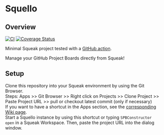 Squello
=======
## Overview
[![CI](https://github.com/hpi-swa-teaching/SWT-Demo/workflows/CI/badge.svg?branch=master)](https://github.com/hpi-swa-teaching/SWT-Demo/actions)
[![Coverage Status](https://coveralls.io/repos/github/hpi-swa-teaching/SWT-Demo/badge.svg?branch=master)](https://coveralls.io/github/hpi-swa-teaching/SWT-Demo)

Minimal Squeak project tested with a [GitHub action](https://github.com/hpi-swa-teaching/SWT-Demo/actions).

Manage your GitHub Project Boards directly from Squeak!

## Setup
Clone this repository into your Squeak environment by using the Git Browser.  
Steps: Apps >> Git Browser >> Right click on Projects >> Clone Project >> Paste Project URL >> pull or checkout latest commit (only if necessary)  
If you want to have a shortcut in the Apps section, see the [corresponding Wiki page](https://github.com/hpi-swa-teaching/ProjectBoard/wiki/Setup-Squello-Shortcut).  
Start a Squello instance by using this shortcut or typing `SPBConstructor open` in a Squeak Workspace. Then, paste the project URL into the dialog window.

